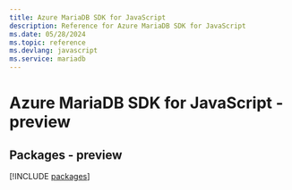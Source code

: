 ```yaml
---
title: Azure MariaDB SDK for JavaScript
description: Reference for Azure MariaDB SDK for JavaScript
ms.date: 05/28/2024
ms.topic: reference
ms.devlang: javascript
ms.service: mariadb
---
```

# Azure MariaDB SDK for JavaScript - preview
## Packages - preview
[!INCLUDE [packages](mariadb-index.md)]